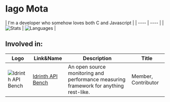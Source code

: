 # Iago Mota

| I'm a developer who somehow loves both C and Javascript |
| ---- | ---- |
| ![Stats](https://github-readme-stats.vercel.app/api?username=iagomota&count_private=true&theme=chartreuse-dark&show_icons=true) | ![Languages](https://github-readme-stats.vercel.app/api/top-langs/?username=iagomota&theme=chartreuse-dark&langs_count=10&layout=compact) |

## Involved in:

| Logo | Link&Name | Description | Title |
| ---- | ---- | ---- | --- |
| ![Idrinth API Bench](https://avatars.githubusercontent.com/u/168795631?s=200&v=4) | [Idrinth API Bench](https://github.com/idrinth-api-bench) | An open source monitoring and performance measuring framework for anything rest-like. |  Member, Contributor |

